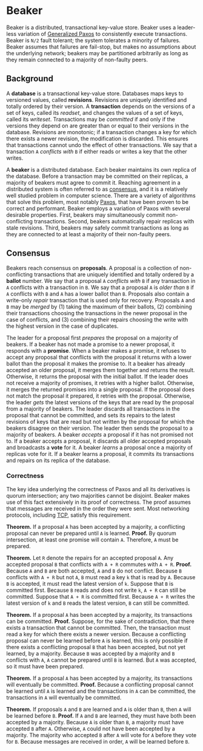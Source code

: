 # Beaker
Beaker is a distributed, transactional key-value store. Beaker uses a leader-less variation of
[Generalized Paxos][1] to consistently execute transactions. Beaker is ```N/2``` fault tolerant; the 
system tolerates a minority of failures. Beaker assumes that failures are fail-stop, but makes no
assumptions about the underlying network; beakers may be partitioned arbitrarily as long as they
remain connected to a majority of non-faulty peers.

## Background
A __database__ is a transactional key-value store. Databases maps keys to versioned values, called
__revisions__. Revisions are uniquely identified and totally ordered by their version. A 
__transaction__ depends on the versions of a set of keys, called its *readset*, and changes the
values of a set of keys, called its *writeset*. Transactions may be *committed* if and only if the
versions they depend on are greater than or equal to their versions in the database. Revisions 
are monotonic; if a transaction changes a key for which there exists a newer revision, the 
modification is discarded. This ensures that transactions cannot undo the effect of other 
transactions. We say that a transaction ```A``` *conflicts with* ```B``` if either reads or writes a 
key that the other writes. 

A __beaker__ is a distributed database. Each beaker maintains its own replica of the database.
Before a transaction may be committed on their replicas, a majority of beakers must agree to commit
it. Reaching agreement in a distributed system is often referred to as [consensus][2], and 
it is a relatively well studied problem in computer science. There are a variety of algorithms that 
solve this problem, most notably [Paxos][3], that have been proven to be correct and performant. 
Beaker employs a variation of Paxos with several desirable properties. First, beakers may 
simultaneously commit non-conflicting transactions. Second, beakers automatically repair replicas 
with stale revisions. Third, beakers may safely commit transactions as long as they are connected to 
at least a majority of their non-faulty peers.

## Consensus
Beakers reach consensus on __proposals__. A proposal is a collection of non-conflicting transactions
that are uniquely identified and totally ordered by a __ballot__ number. We say that a proposal 
```A``` *conflicts with* ```B``` if any transaction in ```A``` conflicts with a transaction in 
```B```. We say that a proposal ```A``` is *older than* ```B``` if ```A``` conflicts with ```B``` 
and ```A``` has a lower ballot than ```B```. Proposals also contain a write-only *repair* 
transaction that is used only for recovery. Proposals ```A``` and ```B``` may be *merged* by (1) 
taking the maximum of their ballots, (2) combining their transactions choosing the transactions in 
the newer proposal in the case of conflicts, and (3) combining their repairs choosing 
the write with the highest version in the case of duplicates. 

The leader for a proposal first *prepares* the proposal on a majority of beakers. If a beaker has 
not made a promise to a newer proposal, it responds with a __promise__. When a beaker makes a 
promise, it refuses to accept any proposal that conflicts with the proposal it returns with a lower
ballot than the proposal it makes the promise to. It a beaker has already accepted an older
proposal, it merges them together and returns the result. Otherwise, it returns the proposal with
the initial ballot. If the leader does not receive a majority of promises, it retries with a 
higher ballot. Otherwise, it merges the returned promises into a single proposal. If the proposal 
does not match the proposal it prepared, it retries with the proposal. Otherwise, the leader *gets* 
the latest versions of the keys that are read by the proposal from a majority of beakers. The leader 
discards all transactions in the proposal that cannot be committed, and sets its repairs to the 
latest revisions of keys that are read but not written by the proposal for which the beakers 
disagree on their version. The leader then sends the proposal to a majority of beakers. A beaker
*accepts* a proposal if it has not promised not to. If a beaker accepts a proposal, it discards all 
older accepted proposals and broadcasts a __vote__ for it. A beaker *learns* a proposal once a 
majority of replicas vote for it. If a beaker learns a proposal, it commits its transactions and 
repairs on its replica of the database.

### Correctness
The key idea underlying the correctness of Paxos and all its derivatives is quorum intersection; any 
two majorities cannot be disjoint. Beaker makes use of this fact extensively in its proof of 
correctness. The proof assumes that messages are received in the order they were sent. Most 
networking protocols, including [TCP][4], satisfy this requirement.

__Theorem.__ If a proposal ```A``` has been accepted by a majority, a conflicting proposal can never 
be prepared until ```A``` is learned. __Proof.__ By quorum intersection, at least one promise will
contain ```A```. Therefore, ```A``` must be prepared.

__Theorem.__ Let ```R``` denote the repairs for an accepted proposal ```A```. Any accepted proposal 
```B``` that conflicts with ```A + R``` commutes with ```A + R```. __Proof.__ Because ```A``` and 
```B``` are both accepted, ```A``` and ```B``` do not conflict. Because ```B``` conflicts with 
```A + R``` but not ```A```, ```B``` must read a key ```k``` that is read by ```A```. Because 
```B``` is accepted, it must read the latest version of ```k```. Suppose that ```B``` is 
committed first. Because ```B``` reads and does not write ```k```, ```A + R``` can still be 
committed. Suppose that ```A + R``` is committed first. Because ```A + R``` writes the latest 
version of ```k``` and ```B``` reads the latest version, ```B``` can still be committed.

__Theorem.__ If a proposal ```A``` has been accepted by a majority, its transactions can be
committed. __Proof.__ Suppose, for the sake of contradiction, that there exists a transaction that 
cannot be committed. Then, the transaction must read a key for which there exists a newer version. 
Because a conflicting proposal can never be learned before ```A``` is learned, this is only possible 
if there exists a conflicting proposal ```B``` that has been accepted, but not yet learned, by a 
majority. Because ```B``` was accepted by a majority and ```B``` conflicts with ```A```, ```A``` 
cannot be prepared until ```B``` is learned. But ```A``` was accepted, so it must have been 
prepared.

__Theorem.__ If a proposal ```A``` has been accepted by a majority, its transactions will eventually
be committed. __Proof.__ Because a conflicting proposal cannot be learned until ```A``` is learned
and the transactions in ```A``` can be committed, the transactions in ```A``` will eventually be 
committed.

__Theorem.__ If proposals ```A``` and ```B``` are learned and ```A``` is older than ```B```, then 
```A``` will be learned before ```B```. __Proof.__ If ```A``` and ```B``` are learned, they must 
have both been accepted by a majority. Because ```A``` is older than ```B```, a majority must have 
accepted ```B``` after ```A```. Otherwise, ```A``` could not have been accepted by a majority. The 
majority who accepted ```B``` after ```A``` will vote for ```A``` before they vote for ```B```. 
Because messages are received in order, ```A``` will be learned before ```B```.

[1]: https://www.microsoft.com/en-us/research/wp-content/uploads/2016/02/tr-2005-33.pdf
[2]: https://en.wikipedia.org/wiki/Consensus_(computer_science)
[3]: https://en.wikipedia.org/wiki/Paxos_(computer_science)
[4]: https://en.wikipedia.org/wiki/Transmission_Control_Protocol